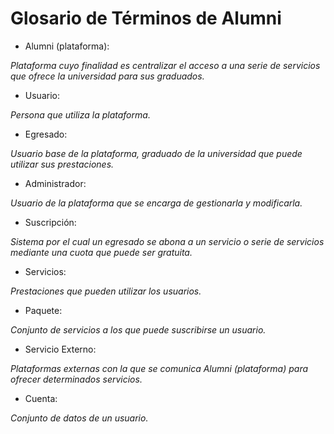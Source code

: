 # Glosario de Términos de Alumni

- Alumni (plataforma):

*Plataforma cuyo finalidad es centralizar el acceso a una serie de servicios que ofrece la universidad para sus graduados.*

- Usuario:

*Persona que utiliza la plataforma.*

- Egresado:

*Usuario base de la plataforma, graduado de la universidad que puede utilizar sus prestaciones.*

- Administrador:

*Usuario de la plataforma que se encarga de gestionarla y modificarla.*

- Suscripción:

*Sistema por el cual un egresado se abona a un servicio o serie de servicios mediante una cuota que puede ser gratuita.*

- Servicios:

*Prestaciones que pueden utilizar los usuarios.*

- Paquete:

*Conjunto de servicios a los que puede suscribirse un usuario.*

- Servicio Externo:

*Plataformas externas con la que se comunica Alumni (plataforma) para ofrecer determinados servicios.*

- Cuenta:

*Conjunto de datos de un usuario.*
